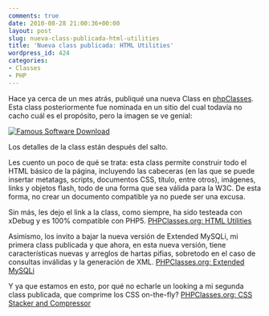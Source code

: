 ```yaml
---
comments: true
date: 2010-08-28 21:00:36+00:00
layout: post
slug: nueva-class-publicada-html-utilities
title: 'Nueva class publicada: HTML Utilities'
wordpress_id: 424
categories:
- Classes
- PHP
---
```


Hace ya cerca de un mes atrás, publiqué una nueva Class en [phpClasses](http://www.phpclasses.org/). Esta class posteriormente fue nominada en un sitio del cual todavía no cacho cuál es el propósito, pero la imagen se ve genial:






[![Famous Software Download](http://download.famouswhy.com/awards/Famous_Software_Award_FamousWhy_logo_3.png)](http://download.famouswhy.com/html_utilities/)



Los detalles de la class están después del salto.
<!-- more -->
Les cuento un poco de qué se trata: esta class permite construir todo el HTML básico de la página, incluyendo las cabeceras (en las que se puede insertar metatags, scripts, documentos CSS, título, entre otros), imágenes, links y objetos flash, todo de una forma que sea válida para la W3C. De esta forma, no crear un documento compatible ya no puede ser una excusa.

Sin más, les dejo el link a la class, como siempre, ha sido testeada con xDebug y es 100% compatible con PHP5.
[PHPClasses.org: HTML Utilities](http://www.phpclasses.org/package/6313-PHP-Create-HTML-documents-programmatically.html)

Asimismo, los invito a bajar la nueva versión de Extended MySQLi, mi primera class publicada y que ahora, en esta nueva versión, tiene características nuevas y arreglos de hartas pifias, sobretodo en el caso de consultas inválidas y la generación de XML.
[PHPClasses.org: Extended MySQLi](http://www.phpclasses.org/package/5812-PHP-MySQL-database-access-wrapper-using-MySQLi.html)

Y ya que estamos en esto, por qué no echarle un looking a mi segunda class publicada, que comprime los CSS on-the-fly?
[PHPClasses.org: CSS Stacker and Compressor](http://www.phpclasses.org/package/5950-PHP-Compact-several-CSS-files-into-a-single-file.html)
